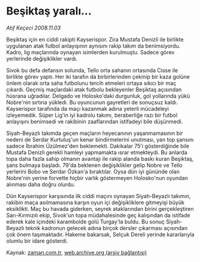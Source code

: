 # Beşiktaş yaralı...

*Atıf Keçeci 2008.11.03*

<tr><td class="metin" colspan="2" style="padding-top: 20px; padding-left: 5px; padding-right: 10px;">Beşiktaş için en ciddi rakipti Kayserispor. Zira Mustafa Denizli ile birlikte uygulanan atak futbol anlayışının aynısını rakip takım da benimsiyordu. Kadro, lig maçlarında oynayan isimlerden kurulmuştu. Sadece görev yerlerinde değişiklikler vardı.</td></tr><tr><td class="metin" colspan="2" style="padding-top: 20px; padding-left: 5px; padding-right: 10px;"><p>Sivok bu defa defansın solunda, Tello orta sahanın ortasında Cisse ile birlikte görev yaptı. Her iki tarafın da birbirlerinden çekinip bir kaza golüne önlem olarak orta saha futbolunu tercih etmeleri ortaya sıkıcı bir maç çıkardı. Geçmiş maçlardaki atak futbolu bekleyenler Beşiktaş açısından hüsrana uğradılar. Delgado ve Holosko'daki durgunluk, gol yollarında yükü Nobre'nin sırtına yükledi. Bu oyuncunun gayretleri de sonuçsuz kaldı. Kayserispor tarafında da maçı kazanmak adına yeterli mücadeleyi izleyemedik. Süper Lig'in iyi kadrolu takımı, beraberliğe razı bir futbol anlayışını benimsedi ve rakibinin zaaflarından istifadeyi bile düşünmedi.
<p>Siyah-Beyazlı takımda geçen maçların heyecanının yaşanmamasının bir nedeni de Serdar Kurtuluş'un kenar bindirmelerini unutması, yan top şansını sadece İbrahim Üzülmez'den beklemekti. Dakikalar 75'i gösterdiğinde bile Mustafa Denizli gerekli hamleyi yapmamakta ısrar etmekteydi. Bu anlarda topa daha fazla sahip olmanın avantajı ile rakip alanda baskı kuran Beşiktaş, şans bulmaya başladı. 79'da beklenen değişiklikler gelip Nobre ve Tello yerlerini Bobo ve Serdar Özkan'a bıraktılar. Oysa dün iyi gününde olan Nobre'nin yerine forvette hiçbir varlık göstermeyen Holosko'nun oyundan alınması daha doğru olurdu.
<p>Dün Kayserispor karşısında ilk ciddi maçını oynayan Siyah-Beyazlı takımın, rakibin maça asılmamasına karşın oyun içi değişikliklere gitmeyişi büyük eksiklikti. Maç bu havada giderken, seyrek ataklarından birini gerçekleştiren Sarı-Kırmızılı ekip, Sivok'un topa müdahalesinde geç kalışından da istifade ederek kale içindeki karambolde golü Turgay'la buldu. Bu sonuç Siyah-Beyazlı teknik kadronun gelecek adına birçok dersler çıkarması açısından çok önem taşımaktadır. Hakeme bakarsak, Selçuk Dereli yerinde kararlarıyla olumlu bir idare gösterdi.<br/></p></p></p></td></tr>

Kaynak: [zaman.com.tr](http://zaman.com.tr/yazar.do?yazino=756332), [web.archive.org (arşiv bağlantısı)](http://web.archive.org/web/20081209080207/http://www.zaman.com.tr:80/yazar.do?yazino=756332)
